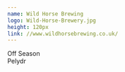 ```yaml
---
name: Wild Horse Brewing
logo: Wild-Horse-Brewery.jpg
height: 120px
link: //www.wildhorsebrewing.co.uk/
---
```

<ul style="list-style-type:none; margin:0; padding:0;">
  <li>Off Season</li>
  <li>Pelydr</li>
</ul>

